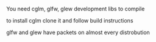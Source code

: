 You need cglm, glfw, glew development libs to compile 

to install cglm clone it and follow build instructions

glfw and glew have packets on almost every distrobution